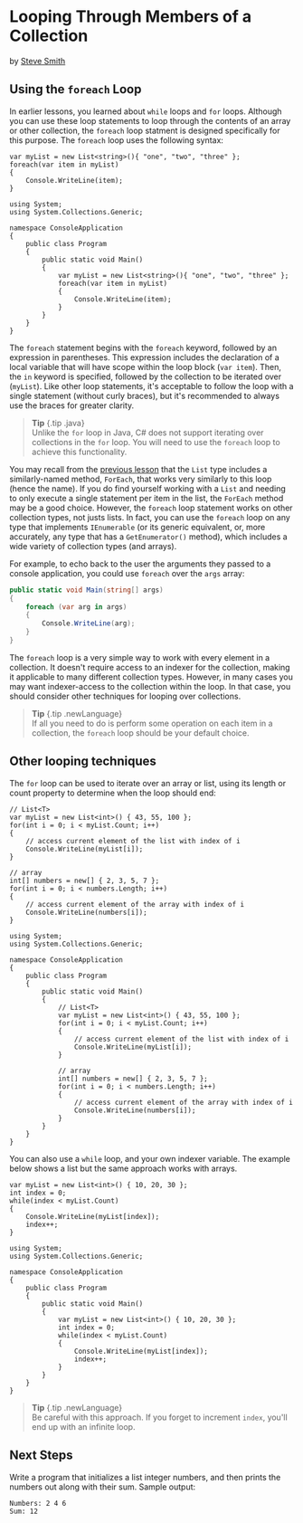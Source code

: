 # Looping Through Members of a Collection
by [Steve Smith](http://deviq.com/me/steve-smith)

## Using the ``foreach`` Loop

In earlier lessons, you learned about ``while`` loops and ``for`` loops. Although you can use these loop statements to loop through the contents of an array or other collection, the ``foreach`` loop statment is designed specifically for this purpose. The ``foreach`` loop uses the following syntax:

```{.snippet}
var myList = new List<string>(){ "one", "two", "three" };
foreach(var item in myList)
{
    Console.WriteLine(item);
}
```
```{.REPL}
using System;
using System.Collections.Generic;

namespace ConsoleApplication
{
    public class Program
    {
        public static void Main()
        {
            var myList = new List<string>(){ "one", "two", "three" };
            foreach(var item in myList)
            {
                Console.WriteLine(item);
            }
        }
    }
}
```

The ``foreach`` statement begins with the ``foreach`` keyword, followed by an expression in parentheses. This expression includes the declaration of a local variable that will have scope within the loop block (``var item``). Then, the ``in`` keyword is specified, followed by the collection to be iterated over (``myList``). Like other loop statements, it's acceptable to follow the loop with a single statement (without curly braces), but it's recommended to always use the braces for greater clarity.

> **Tip** {.tip .java}    
> Unlike the `for` loop in Java, C# does not support iterating over collections in the `for` loop. You will need to use the `foreach` loop to achieve this functionality.

You may recall from the [previous lesson](arrays-collections) that the ``List`` type includes a similarly-named method, ``ForEach``, that works very similarly to this loop (hence the name). If you do find yourself working with a ``List`` and needing to only execute a single statement per item in the list, the ``ForEach`` method may be a good choice. However, the ``foreach`` loop statement works on other collection types, not justs lists. In fact, you can use the ``foreach`` loop on any type that implements ``IEnumerable`` (or its generic equivalent, or, more accurately, any type that has a ``GetEnumerator()`` method), which includes a wide variety of collection types (and arrays).

For example, to echo back to the user the arguments they passed to a console application, you could use ``foreach`` over the ``args`` array:

```c#
public static void Main(string[] args)
{
    foreach (var arg in args)
    {
        Console.WriteLine(arg);
    }
}
```

The ``foreach`` loop is a very simple way to work with every element in a collection. It doesn't require access to an indexer for the collection, making it applicable to many different collection types. However, in many cases you may want indexer-access to the collection within the loop. In that case, you should consider other techniques for looping over collections.

> **Tip** {.tip .newLanguage}    
> If all you need to do is perform some operation on each item in a collection, the ``foreach`` loop should be your default choice.

## Other looping techniques

The ``for`` loop can be used to iterate over an array or list, using its length or count property to determine when the loop should end:

```{.snippet}
// List<T>
var myList = new List<int>() { 43, 55, 100 };
for(int i = 0; i < myList.Count; i++)
{
    // access current element of the list with index of i
    Console.WriteLine(myList[i]);
}

// array
int[] numbers = new[] { 2, 3, 5, 7 };
for(int i = 0; i < numbers.Length; i++)
{
    // access current element of the array with index of i
    Console.WriteLine(numbers[i]);
}
```
```{.REPL}
using System;
using System.Collections.Generic;

namespace ConsoleApplication
{
    public class Program
    {
        public static void Main()
        {
            // List<T>
            var myList = new List<int>() { 43, 55, 100 };
            for(int i = 0; i < myList.Count; i++)
            {
                // access current element of the list with index of i
                Console.WriteLine(myList[i]);
            }

            // array
            int[] numbers = new[] { 2, 3, 5, 7 };
            for(int i = 0; i < numbers.Length; i++)
            {
                // access current element of the array with index of i
                Console.WriteLine(numbers[i]);
            }
        }
    }
}
```

You can also use a ``while`` loop, and your own indexer variable. The example below shows a list but the same approach works with arrays.

```{.snippet}
var myList = new List<int>() { 10, 20, 30 };
int index = 0;
while(index < myList.Count)
{
    Console.WriteLine(myList[index]);
    index++;
}
```
```{.REPL}
using System;
using System.Collections.Generic;

namespace ConsoleApplication
{
    public class Program
    {
        public static void Main()
        {
            var myList = new List<int>() { 10, 20, 30 };
            int index = 0;
            while(index < myList.Count)
            {
                Console.WriteLine(myList[index]);
                index++;
            }
        }
    }
}
```

> **Tip** {.tip .newLanguage}    
> Be careful with this approach. If you forget to increment ``index``, you'll end up with an infinite loop.

## Next Steps

Write a program that initializes a list integer numbers, and then prints the numbers out along with their sum. Sample output:

```
Numbers: 2 4 6
Sum: 12
```
